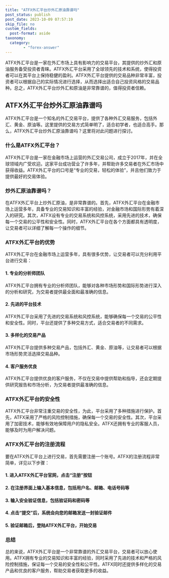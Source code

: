 ```yaml
---
title: "ATFX外汇平台炒外汇原油靠谱吗"
post_status: publish
post_date: 2023-10-09 07:57:19
skip_file: no
custom_fields: 
  post-format: aside
taxonomy:
  category:
        - "forex-answer"
---
```


ATFX外汇平台是一家在外汇市场上具有影响力的交易平台，其提供的炒外汇和原油服务备受投资者青睐。ATFX外汇平台采用了全球领先的技术和系统，使得投资者可以在其平台上保持稳健的盈利。ATFX外汇平台提供的交易品种非常丰富，投资者可以根据自己的实际情况进行选择，从而选择出适合自己投资风格的交易品种。总之，ATFX外汇平台炒外汇和原油是非常靠谱的，值得投资者信赖。

## ATFX外汇平台炒外汇原油靠谱吗

ATFX外汇平台是一个知名的外汇交易平台，提供了各种外汇交易服务，包括外汇、黄金、原油等。这里提供的交易方式简单明了，适合初学者，也适合高手。那么，ATFX外汇平台炒外汇原油靠谱吗？这里将对此问题进行探讨。

### 什么是ATFX外汇平台？

ATFX外汇平台是一家在金融市场上运营的外汇交易公司，成立于2017年，并在全球领域内广受欢迎。这家平台成功营业了许多年，并帮助许多交易者在外汇市场中获得收益。ATFX外汇平台的口号是“专业的交易，轻松的体验”，并且他们致力于提供最好的交易体验。

### 炒外汇原油靠谱吗？

在ATFX外汇平台上炒外汇原油，是非常靠谱的。首先，ATFX外汇平台在金融市场上运营多年，具备专业的交易知识和丰富的经验，对金融市场和国际形势有着深入的研究。其次，ATFX设有专业的交易系统和风控系统，采用先进的技术，确保每一个交易的公平性和安全性。同时，ATFX外汇平台在各个方面都具有透明度，让交易者可以详细了解每一个操作的细节。

### ATFX外汇平台的优势

ATFX外汇平台在金融市场上运营多年，具有很多优势，让交易者可以充分利用平台进行交易：

#### 1. 专业的分析师团队

ATFX外汇平台拥有专业的分析师团队，能够对各种市场形势和国际形势进行深入的分析和研究，为交易者提供最全面和最准确的信息。

#### 2. 先进的平台技术

ATFX外汇平台采用了先进的交易系统和风控系统，能够确保每一个交易的公平性和安全性。同时，平台还提供了多种交易方式，适合交易者的不同需求。

#### 3. 多样化的交易产品

ATFX外汇平台提供多种交易产品，包括外汇、黄金、原油等，让交易者可以根据市场形势灵活选择交易品种。

#### 4. 客户服务优良

ATFX外汇平台提供优良的客户服务，不仅在交易中提供帮助和指导，还会定期提供研究报告和市场分析，为交易者提供最准确的信息。

### ATFX外汇平台的安全性

ATFX外汇平台非常注重交易的安全性，为此，平台采用了多种措施进行保护。首先，ATFX采用了严格的风险控制措施，确保每一个交易的安全性。其次，平台采用了加密技术，能够有效地保障用户的隐私安全。ATFX还拥有专业的客服人员，能够及时为用户解决问题。

### ATFX外汇平台的注册流程

要在ATFX外汇平台上进行交易，首先需要注册一个账号。ATFX的注册流程非常简单，详见以下步骤：

#### 1. 进入ATFX外汇平台官网，点击“注册”按钮

#### 2. 在注册界面上输入基本信息，包括用户名、邮箱、电话号码等

#### 3. 输入安全验证信息，包括验证码和密码等

#### 4. 点击“提交”后，系统会向您的邮箱发送一封验证邮件

#### 5. 验证邮箱后，登陆ATFX外汇平台，开始交易

### 总结

总的来说，ATFX外汇平台是一个非常靠谱的外汇交易平台，交易者可以放心使用。ATFX拥有专业的交易知识和丰富的经验，同时采用了先进的技术和严格的风险控制措施，保证每一个交易的安全性和公平性。ATFX同时还提供多样化的交易产品和优良的客户服务，帮助交易者获取更多的收益。